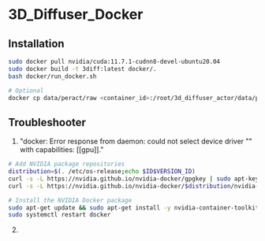 # 3D_Diffuser_Docker

## Installation
```bash
sudo docker pull nvidia/cuda:11.7.1-cudnn8-devel-ubuntu20.04
sudo docker build -t 3diff:latest docker/.
bash docker/run_docker.sh

# Optional
docker cp data/peract/raw <container_id>:/root/3d_diffuser_actor/data/peract
```

## Troubleshooter
1. "docker: Error response from daemon: could not select device driver "" with capabilities: [[gpu]]."
  ```bash
  # Add NVIDIA package repositories
  distribution=$(. /etc/os-release;echo $ID$VERSION_ID)
  curl -s -L https://nvidia.github.io/nvidia-docker/gpgkey | sudo apt-key add -
  curl -s -L https://nvidia.github.io/nvidia-docker/$distribution/nvidia-docker.list | sudo tee /etc/apt/sources.list.d/nvidia-docker.list
  
  # Install the NVIDIA Docker package
  sudo apt-get update && sudo apt-get install -y nvidia-container-toolkit
  sudo systemctl restart docker
  ```
2. 
